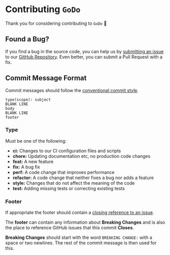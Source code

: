 # Contributing `GoDo`

Thank you for considering contributing to `GoDo` :tada:

## Found a Bug?

If you find a bug in the source code, you can help us by [submitting an issue]
to our [GitHub Repository]. Even better, you can submit a Pull Request with a
fix.

## Commit Message Format

Commit messages should follow the [conventional commit style].

```text
type(scope): subject
BLANK LINE
body
BLANK LINE
footer
```

### Type

Must be one of the following:

- **ci:** Changes to our CI configuration files and scripts
- **chore:** Updating documentation etc, no production code changes
- **feat:** A new feature
- **fix:** A bug fix
- **perf:** A code change that improves performance
- **refactor:** A code change that neither fixes a bug nor adds a feature
- **style:** Changes that do not affect the meaning of the code
- **test:** Adding missing tests or correcting existing tests

### Footer

If appropriate the footer should contain a [closing reference to an issue].

The **footer** can contain any information about **Breaking Changes** and is
also the place to reference GitHub issues that this commit **Closes**.

**Breaking Changes** should start with the word `BREAKING CHANGE:` with a space
or two newlines. The rest of the commit message is then used for this.

[submitting an issue]: https://github.com/rsHalford/godo/issues
[GitHub Repository]: https://github.com/rsHalford/godo
[conventional commit style]: https://www.conventionalcommits.org/en/v1.0.0/
[closing reference to an issue]: https://help.github.com/articles/closing-issues-via-commit-messages/
